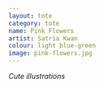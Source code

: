 ```yaml
---
layout: tote
category: tote
name: Pink Flowers
artist: Satria Kwan
colour: light blue-green
image: pink-flowers.jpg
---
```


*Cute illustrations*